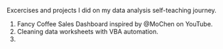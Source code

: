 Excercises and projects I did on my data analysis self-teaching journey.

1. Fancy Coffee Sales Dashboard inspired by @MoChen on YouTube.
2. Cleaning data worksheets with VBA automation.
3. 

